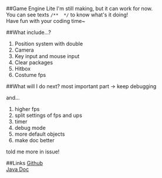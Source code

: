 ##Game Engine Lite
I'm still making, but it can work for now.  
You can see texts ```/**  */``` to know what's it doing!  
Have fun with your coding time~

##What include...?
1. Position system with double
2. Camera
3. Key input and mouse input
4. Clear packages
5. Hitbox
6. Costume fps

##What will I do next?
most important part -> keep debugging  

and...
1. higher fps
2. split settings of fps and ups
3. timer
4. debug mode
5. more default objects
6. make doc better

told me more in issue!

##Links
[Github](https://github.com/Iso-Legend-Ch/Game_Engine_Lite)  
[Java Doc](https://iso-legend-ch.github.io/Game_Engine_Lite/javaDoc/index.html)  
